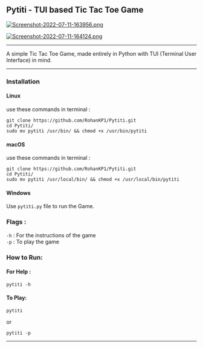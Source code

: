 ## Pytiti - TUI based Tic Tac Toe Game

[![Screenshot-2022-07-11-163956.png](https://i.postimg.cc/YS2x0f5c/Screenshot-2022-07-11-163956.png)](https://postimg.cc/BjyFwDZN)

[![Screenshot-2022-07-11-164124.png](https://i.postimg.cc/Df4PSzMz/Screenshot-2022-07-11-164124.png)](https://postimg.cc/fkZ9FMZ4)

------

A simple Tic Tac Toe Game, made entirely in Python with TUI (Terminal User Interface) in mind.

------

### Installation
#### Linux
use these commands in terminal :
```shell
git clone https://github.com/RohanKP1/Pytiti.git
cd Pytiti/
sudo mv pytiti /usr/bin/ && chmod +x /usr/bin/pytiti
```

#### macOS
use these commands in terminal :
```shell
git clone https://github.com/RohanKP1/Pytiti.git
cd Pytiti/
sudo mv pytiti /usr/local/bin/ && chmod +x /usr/local/bin/pytiti
```

#### Windows
Use `pytiti.py` file to run the Game.

### Flags :
`-h` : For the instructions of the game\
`-p` : To play the game

### How to Run:
#### For Help :
```shell
pytiti -h
```
#### To Play:
```shell
pytiti
```
or
```shell
pytiti -p
```
-----
